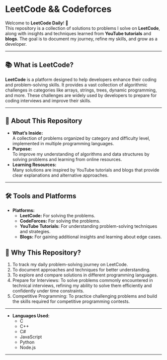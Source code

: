 # LeetCode && Codeforces

Welcome to **LeetCode Daily**! 🌟  
This repository is a collection of solutions to problems I solve on **LeetCode**, along with insights and techniques learned from **YouTube tutorials** and **blogs**. The goal is to document my journey, refine my skills, and grow as a developer.

---

## 📚 What is LeetCode?

**LeetCode** is a platform designed to help developers enhance their coding and problem-solving skills. It provides a vast collection of algorithmic challenges in categories like arrays, strings, trees, dynamic programming, and more. These challenges are widely used by developers to prepare for coding interviews and improve their skills.

---

## 🚀 About This Repository

- **What’s Inside:**  
  A collection of problems organized by category and difficulty level, implemented in multiple programming languages.  
- **Purpose:**  
  To improve my understanding of algorithms and data structures by solving problems and learning from online resources.  
- **Learning Resources:**  
  Many solutions are inspired by YouTube tutorials and blogs that provide clear explanations and alternative approaches.

---

## 🛠️ Tools and Platforms

- **Platforms:**
  - **LeetCode:** For solving the problems.
  - **CodeForces:** For solving the problems.
  - **YouTube Tutorials:** For understanding problem-solving techniques and strategies.
  - **Blogs:** For gaining additional insights and learning about edge cases.

## 🌟 Why This Repository?

1. To track my daily problem-solving journey on LeetCode.
2. To document approaches and techniques for better understanding.
3. To explore and compare solutions in different programming languages.
4. Prepare for Interviews: To solve problems commonly encountered in technical interviews, refining my ability to solve them efficiently and confidently under time constraints.
5. Competitive Programming: To practice challenging problems and build the skills required for competitive programming contests.


---

- **Languages Used:**
  - C
  - C++
  - C#
  - JavaScript
  - Python
  - Node.js

---


